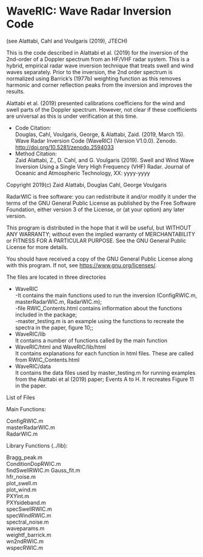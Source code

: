 # WaveRIC: Wave Radar Inversion Code 
(see Alattabi, Cahl and Voulgaris (2019), JTECH)  

This is the code described in Alattabi et al. (2019) for the inversion of the 2nd-order of a Doppler spectrum from an HF/VHF radar system. This is a hybrid, empirical radar wave inversion technique that treats swell and wind waves separately. Prior to the inversion, the 2nd order spectrum is normalized using Barrick’s (1977b) weighting function as this removes harmonic and corner reflection peaks from the inversion and improves the results. 

Alattabi et al. (2019) presented calibrations coefficiens for the wind and swell parts of the Doppler spectrum. However, not clear if these coefficients are universal as this is under verification at this time. 

- Code Citation:  
Douglas, Cahl, Voulgaris, George, & Alattabi, Zaid. (2019, March 15). Wave Radar Inversion Code (WaveRIC) (Version V1.0.0). Zenodo. http://doi.org/10.5281/zenodo.2594033  
- Method Citation:  
Zaid Alattabi, Z., D. Cahl, and G. Voulgaris (2019). Swell and Wind Wave Inversion Using a Single Very High Frequency (VHF) Radar. Journal of Oceanic and Atmospheric Technology, XX: yyyy-yyyy  

Copyright 2019(c) Zaid Alattabi, Douglas Cahl, George Voulgaris

RadarWIC is free software: you can redistribute it and/or modify it under the terms of the GNU General Public License as published by the Free Software Foundation, either version 3 of the License, or (at your option) any later version.

This program is distributed in the hope that it will be useful, but WITHOUT ANY WARRANTY; without even the implied warranty of MERCHANTABILITY or FITNESS FOR A PARTICULAR PURPOSE. See the GNU General Public License for more details.

You should have received a copy of the GNU General Public License along with this program. If not, see https://www.gnu.org/licenses/.

The files are located in three directories  
- WaveRIC  
-It contains the main functions used to run the inversion (ConfigRWIC.m, masterRadarWIC.m, RadarWIC.m);  
-file RWIC_Contents.html contains inflormation about the functions included in the package;  
-master_testing.m is an example using the functions to recreate the spectra in the paper, figure 10;;
- WaveRIC/lib  
It contains a number of functions called by the main function
- WaveRIC/html and WaveRIC/lib/html  
It contains explanations for each function in html files. These are called from RWIC_Contents.html  
- WaveRIC/data  
It contains the data files used by master_testing.m for running examples from the Alattabi et al (2019) paper; Events A to H. It recreates Figure 11 in the paper.

List of Files  

Main Functions:  

  ConfigRWIC.m  
  masterRadarWIC.m  
  RadarWIC.m

Library Functions (../lib):

  Bragg_peak.m  
  ConditionDopRWIC.m  
  findSwellRWIC.m
  Gauss_fit.m  
  hfr_noise.m  
  plot_swell.m  
  plot_wind.m  
  PXYint.m  
  PXYsideband.m  
  specSwellRWIC.m  
  specWindRWIC.m  
  spectral_noise.m  
  waveparams.m  
  weightf_barrick.m  
  wn2ndRWIC.m  
  wspecRWIC.m
